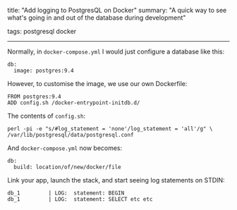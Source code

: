 title: "Add logging to PostgresQL on Docker"
summary: "A quick way to see what's going in and out of the database during development"

tags: postgresql docker

---


Normally, in ```docker-compose.yml```  I would just configure a database like this:

    db:
      image: postgres:9.4

However, to customise the image, we use our own Dockerfile:

    FROM postgres:9.4
    ADD config.sh /docker-entrypoint-initdb.d/

The contents of ```config.sh```:

    perl -pi -e "s/#log_statement = 'none'/log_statement = 'all'/g" \
    /var/lib/postgresql/data/postgresql.conf

And ```docker-compose.yml``` now becomes:

    db:
      build: location/of/new/docker/file

Link your app, launch the stack, and start seeing log statements on STDIN:

    db_1         | LOG:  statement: BEGIN
    db_1         | LOG:  statement: SELECT etc etc
